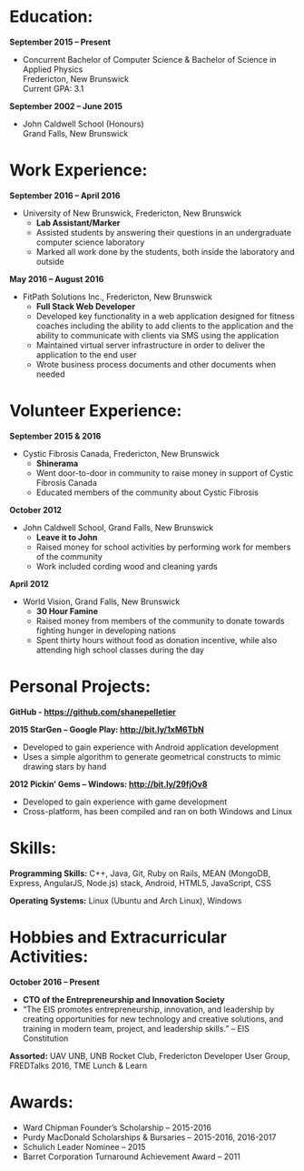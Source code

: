 # Education:
 
**September 2015 – Present**

- Concurrent Bachelor of Computer Science & Bachelor of Science in Applied Physics
  <br>Fredericton, New Brunswick
  <br>Current GPA: 3.1
 
**September 2002 – June 2015**  

- John Caldwell School (Honours)
  <br>Grand Falls, New Brunswick

# Work Experience:
 
**September 2016 – April 2016** 

- University of New Brunswick, Fredericton, New Brunswick
  - **Lab Assistant/Marker**
  - Assisted students by answering their questions in an undergraduate computer science laboratory
  - Marked all work done by the students, both inside the laboratory and outside 
 
**May 2016 – August 2016**

- FitPath Solutions Inc., Fredericton, New Brunswick
  - **Full Stack Web Developer**
  - Developed key functionality in a web application designed for fitness coaches including the ability to add clients to the application and the ability to communicate with clients via SMS using the application
  - Maintained virtual server infrastructure in order to deliver the application to the end user
  - Wrote business process documents and other documents when needed

# Volunteer Experience:
 
**September 2015 & 2016** 

- Cystic Fibrosis Canada, Fredericton, New Brunswick
  - **Shinerama** 
  - Went door-to-door in community to raise money in support of Cystic Fibrosis Canada
  - Educated members of the community about Cystic Fibrosis 
 
**October 2012**

- John Caldwell School, Grand Falls, New Brunswick      
  - **Leave it to John**
  - Raised money for school activities by performing work for members of the community
  - Work included cording wood and cleaning yards 
 
**April 2012**  

- World Vision, Grand Falls, New Brunswick      
  - **30 Hour Famine**
  - Raised money from members of the community to donate towards fighting hunger in developing nations
  - Spent thirty hours without food as donation incentive, while also attending high school classes during the day 
  
# Personal Projects:
**GitHub - https://github.com/shanepelletier** 
 
**2015     StarGen – Google Play: http://bit.ly/1xM6TbN**

- Developed to gain experience with Android application development
- Uses a simple algorithm to generate geometrical constructs to mimic drawing stars by hand 
 
**2012     Pickin’ Gems – Windows: http://bit.ly/29fjOv8**

- Developed to gain experience with game development
- Cross-platform, has been compiled and ran on both Windows and Linux

# Skills:
 
**Programming Skills:** C++, Java, Git, Ruby on Rails, MEAN (MongoDB, Express, AngularJS, Node.js) stack, Android, HTML5, JavaScript, CSS 
 
**Operating Systems:** Linux (Ubuntu and Arch Linux), Windows 
 
# Hobbies and Extracurricular Activities:
 
**October 2016 – Present**

- **CTO of the Entrepreneurship and Innovation Society**
- “The EIS promotes entrepreneurship, innovation, and leadership by creating opportunities for new technology and creative solutions, and training in modern team, project, and leadership skills.” – EIS Constitution 
 
**Assorted:** UAV UNB, UNB Rocket Club, Fredericton Developer User Group, FREDTalks 2016, TME Lunch & Learn 
 
# Awards:

- Ward Chipman Founder’s Scholarship – 2015-2016
- Purdy MacDonald Scholarships & Bursaries – 2015-2016, 2016-2017
- Schulich Leader Nominee – 2015
- Barret Corporation Turnaround Achievement Award – 2011
